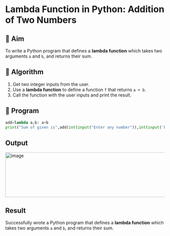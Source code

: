 # Lambda Function in Python: Addition of Two Numbers

## 🎯 Aim
To write a Python program that defines a **lambda function** which takes two arguments `a` and `b`, and returns their sum.

## 🧠 Algorithm
1. Get two integer inputs from the user.
2. Use a **lambda function** to define a function `f` that returns `a + b`.
3. Call the function with the user inputs and print the result.

## 🧾 Program
```py
add=lambda a,b: a+b
print("Sum of given is",add(int(input("Enter any number")),int(input('Enter any number'))))
```

## Output
<img width="841" height="142" alt="image" src="https://github.com/user-attachments/assets/3030ef12-f6d8-41a6-8eaf-7249e9134569" />

## Result
Successfully wrote a Python program that defines a **lambda function** which takes two arguments `a` and `b`, and returns their sum.

